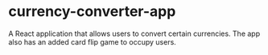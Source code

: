 # currency-converter-app
A React application that allows users to convert certain currencies. The app also has an added card flip game to occupy users.
